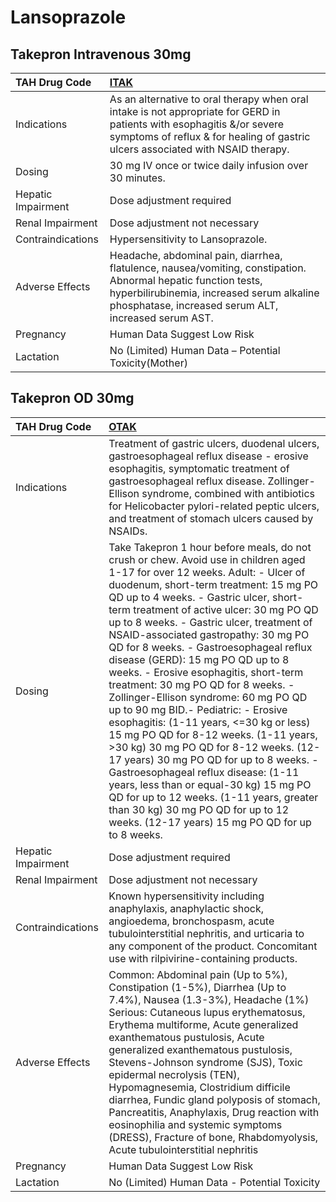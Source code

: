# Lansoprazole

## Takepron Intravenous 30mg

| TAH Drug Code      | [ITAK](https://www.tahsda.org.tw/drugs/hissearch.php?drug_code=ITAK)                                                                                                                                                |
|:-------------------|:--------------------------------------------------------------------------------------------------------------------------------------------------------------------------------------------------------------------|
| Indications        | As an alternative to oral therapy when oral intake is not appropriate for GERD in patients with esophagitis &/or severe symptoms of reflux & for healing of gastric ulcers associated with NSAID therapy.           |
| Dosing             | 30 mg IV once or twice daily infusion over 30 minutes.                                                                                                                                                              |
| Hepatic Impairment | Dose adjustment required                                                                                                                                                                                            |
| Renal Impairment   | Dose adjustment not necessary                                                                                                                                                                                       |
| Contraindications  | Hypersensitivity to Lansoprazole.                                                                                                                                                                                   |
| Adverse Effects    | Headache, abdominal pain, diarrhea, flatulence, nausea/vomiting, constipation. Abnormal hepatic function tests, hyperbilirubinemia, increased serum alkaline phosphatase, increased serum ALT, increased serum AST. |
| Pregnancy          | Human Data Suggest Low Risk                                                                                                                                                                                         |
| Lactation          | No (Limited) Human Data – Potential Toxicity(Mother)                                                                                                                                                                |

## Takepron OD 30mg

| TAH Drug Code      | [OTAK](https://www.tahsda.org.tw/drugs/hissearch.php?drug_code=OTAK)                                                                                                                                                                                                                                                                                                                                                                                                                                                                                                                                                                                                                                                                                                                                                                                                                                                                                                                     |
|:-------------------|:-----------------------------------------------------------------------------------------------------------------------------------------------------------------------------------------------------------------------------------------------------------------------------------------------------------------------------------------------------------------------------------------------------------------------------------------------------------------------------------------------------------------------------------------------------------------------------------------------------------------------------------------------------------------------------------------------------------------------------------------------------------------------------------------------------------------------------------------------------------------------------------------------------------------------------------------------------------------------------------------|
| Indications        | Treatment of gastric ulcers, duodenal ulcers, gastroesophageal reflux disease - erosive esophagitis, symptomatic treatment of gastroesophageal reflux disease. Zollinger-Ellison syndrome, combined with antibiotics for Helicobacter pylori-related peptic ulcers, and treatment of stomach ulcers caused by NSAIDs.                                                                                                                                                                                                                                                                                                                                                                                                                                                                                                                                                                                                                                                                    |
| Dosing             | Take Takepron 1 hour before meals, do not crush or chew. Avoid use in children aged 1-17 for over 12 weeks. Adult: - Ulcer of duodenum, short-term treatment: 15 mg PO QD up to 4 weeks. - Gastric ulcer, short-term treatment of active ulcer: 30 mg PO QD up to 8 weeks. - Gastric ulcer, treatment of NSAID-associated gastropathy: 30 mg PO QD for 8 weeks. - Gastroesophageal reflux disease (GERD): 15 mg PO QD up to 8 weeks. - Erosive esophagitis, short-term treatment: 30 mg PO QD for 8 weeks. - Zollinger-Ellison syndrome: 60 mg PO QD up to 90 mg BID.- Pediatric: - Erosive esophagitis: (1-11 years, <=30 kg or less) 15 mg PO QD for 8-12 weeks. (1-11 years, >30 kg) 30 mg PO QD for 8-12 weeks. (12-17 years) 30 mg PO QD for up to 8 weeks. - Gastroesophageal reflux disease: (1-11 years, less than or equal-30 kg) 15 mg PO QD for up to 12 weeks. (1-11 years, greater than 30 kg) 30 mg PO QD for up to 12 weeks. (12-17 years) 15 mg PO QD for up to 8 weeks. |
| Hepatic Impairment | Dose adjustment required                                                                                                                                                                                                                                                                                                                                                                                                                                                                                                                                                                                                                                                                                                                                                                                                                                                                                                                                                                 |
| Renal Impairment   | Dose adjustment not necessary                                                                                                                                                                                                                                                                                                                                                                                                                                                                                                                                                                                                                                                                                                                                                                                                                                                                                                                                                            |
| Contraindications  | Known hypersensitivity including anaphylaxis, anaphylactic shock, angioedema, bronchospasm, acute tubulointerstitial nephritis, and urticaria to any component of the product. Concomitant use with rilpivirine-containing products.                                                                                                                                                                                                                                                                                                                                                                                                                                                                                                                                                                                                                                                                                                                                                     |
| Adverse Effects    | Common: Abdominal pain (Up to 5%), Constipation (1-5%), Diarrhea (Up to 7.4%), Nausea (1.3-3%), Headache (1%) Serious: Cutaneous lupus erythematosus, Erythema multiforme, Acute generalized exanthematous pustulosis, Acute generalized exanthematous pustulosis, Stevens-Johnson syndrome (SJS), Toxic epidermal necrolysis (TEN), Hypomagnesemia, Clostridium difficile diarrhea, Fundic gland polyposis of stomach, Pancreatitis, Anaphylaxis, Drug reaction with eosinophilia and systemic symptoms (DRESS), Fracture of bone, Rhabdomyolysis, Acute tubulointerstitial nephritis                                                                                                                                                                                                                                                                                                                                                                                                   |
| Pregnancy          | Human Data Suggest Low Risk                                                                                                                                                                                                                                                                                                                                                                                                                                                                                                                                                                                                                                                                                                                                                                                                                                                                                                                                                              |
| Lactation          | No (Limited) Human Data - Potential Toxicity                                                                                                                                                                                                                                                                                                                                                                                                                                                                                                                                                                                                                                                                                                                                                                                                                                                                                                                                             |

